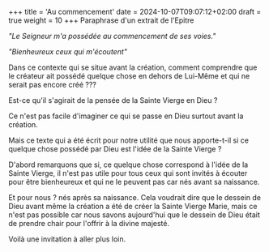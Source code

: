 +++
title = 'Au commencement'
date = 2024-10-07T09:07:12+02:00
draft = true
weight = 10
+++
Paraphrase d'un extrait de l'Epitre<!--more--> 

*"Le Seigneur m'a possédée au commencement de ses voies."*

*"Bienheureux ceux qui m'écoutent"*

Dans ce contexte qui se situe avant la création, comment comprendre que le créateur ait possédé quelque chose en dehors de Lui-Même et qui ne serait pas encore créé ???

Est-ce qu'il s'agirait de la pensée de la Sainte Vierge en Dieu ? 

Ce n'est pas facile d'imaginer ce qui se passe en Dieu surtout avant la création.

Mais ce texte qui a été écrit pour notre utilité que nous apporte-t-il si ce quelque chose possédé par Dieu est l'idée de la Sainte Vierge ?

D'abord remarquons que si, ce quelque chose correspond à l'idée de la Sainte Vierge, il n'est pas utile pour tous ceux qui sont invités à écouter pour être bienheureux et qui ne le peuvent pas car nés avant sa naissance.

Et pour nous ? nés après sa naissance. Cela voudrait dire que le dessein de Dieu avant même la création a été de créer la Sainte Vierge Marie, mais ce n'est pas possible car nous savons aujourd'hui que le dessein de Dieu était de prendre chair pour l'offrir à la divine majesté.

Voilà une invitation à aller plus loin.


